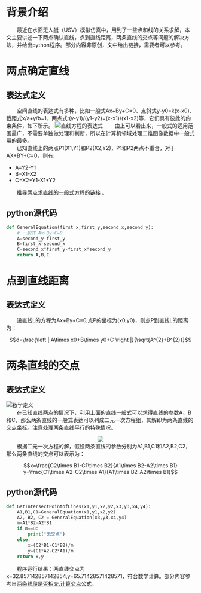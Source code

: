 # 背景介绍
&emsp;&emsp;最近在水面无人艇（USV）模拟仿真中，用到了一些点和线的关系求解，本文主要讲述一下两点确认直线，点到直线距离，两条直线的交点等问题的解决方法，并给出python程序。部分内容非原创，文中给出链接，需要者可以参考。
# 两点确定直线
## 表达式定义
&emsp;&emsp;空间直线的表达式有多种，比如一般式Ax+By+C=0、点斜式y-y0=k(x-x0)、截距式x/a+y/b=1、两点式:(y-y1)/(y1-y2)=(x-x1)/(x1-x2)等，它们具有彼此的约束条件，如下所示。
![直线方程的表达式](http://p05tunu6e.bkt.clouddn.com/17-12-18/49176038.jpg)
&emsp;&emsp;由上可以看出来，一般式的适用范围最广，不需要单独做处理和判断，所以在计算机领域处理二维图像数据中一般式用的最多。  
&emsp;&emsp;已知直线上的两点P1(X1,Y1)和P2(X2,Y2)，P1和P2两点不重合，对于AX+BY+C=0，则有:
- A=Y2-Y1
- B=X1-X2
- C=X2\*Y1-X1\*Y2  

&emsp;&emsp;[推导两点求直线的一般式方程的链接](https://baike.baidu.com/item/%E7%9B%B4%E7%BA%BF%E7%9A%84%E4%B8%80%E8%88%AC%E5%BC%8F%E6%96%B9%E7%A8%8B/11052424?fr=aladdin)  。
## python源代码
```python
def GeneralEquation(first_x,first_y,second_x,second_y):
    # 一般式 Ax+By+C=0
    A=second_y-first_y
    B=first_x-second_x
    C=second_x*first_y-first_x*second_y
    return A,B,C
```
# 点到直线距离
## 表达式定义
&emsp;&emsp;设直线L的方程为Ax+By+C=0,点P的坐标为(x0,y0)，则点P到直线L的距离为：
```math
d=\frac{\left | A\times x0+B\times y0+C \right |}{\sqrt{A^{2}+B^{2}}}
```
# 两条直线的交点
## 表达式定义
![数学定义](http://p05tunu6e.bkt.clouddn.com/17-12-18/99590271.jpg)  
&emsp;&emsp;在已知直线两点的情况下，利用上面的直线一般式可以求得直线的参数A、B和C，那么两条直线的一般式表达可以列成二元一次方程组，其解即为两条直线的交点坐标。注意处理两条直线平行的特殊情况。
<div align=center><img src="http://p05tunu6e.bkt.clouddn.com/17-12-18/34269873.jpg"/></div>
&emsp;&emsp;根据二元一次方程的解，假设两条直线的参数分别为A1,B1,C1和A2,B2,C2，那么两条直线的交点可以表示为：

```math
x=\frac{C2\times B1-C1\times B2}{A1\times B2-A2\times B1}

y=\frac{C1\times A2-C2\times A1}{A1\times B2-A2\times B1}
```
## python源代码
```python
def GetIntersectPointofLines(x1,y1,x2,y2,x3,y3,x4,y4):
    A1,B1,C1=GeneralEquation(x1,y1,x2,y2)
    A2, B2, C2 = GeneralEquation(x3,y3,x4,y4)
    m=A1*B2-A2*B1
    if m==0:
        print("无交点")
    else:
        x=(C2*B1-C1*B2)/m
        y=(C1*A2-C2*A1)/m
    return x,y
```
&emsp;&emsp;程序运行结果：两直线交点为x=32.857142857142854,y=65.71428571428571，符合数学计算。部分内容参考自[两条线段是否相交,计算交点公式](http://263229365.iteye.com/blog/1155745)。
